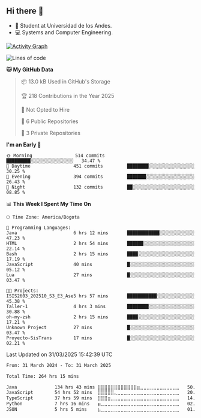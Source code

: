 ## Hi there 👋

<!--
**Daniel-VergaraM/Daniel-VergaraM** is a ✨ _special_ ✨ repository because its `README.md` (this file) appears on your GitHub profile.-->

- 🌱 Student at Universidad de los Andes.
- 💻 Systems and Computer Engineering.


[![Activity Graph](https://github-readme-activity-graph.vercel.app/graph?username=daniel-vergaram&theme=github-dark-dimmed&custom_title=Daniel%27s%20Activity%20Graph&hide_border=true)](https://github.com/ashutosh00710/github-readme-activity-graph)

<!--START_SECTION:waka-->
![Lines of code](https://img.shields.io/badge/From%20Hello%20World%20I%27ve%20Written-4.4%20million%20lines%20of%20code-blue)

**🐱 My GitHub Data** 

> 📦 13.0 kB Used in GitHub's Storage 
 > 
> 🏆 218 Contributions in the Year 2025
 > 
> 🚫 Not Opted to Hire
 > 
> 📜 6 Public Repositories 
 > 
> 🔑 3 Private Repositories 
 > 
**I'm an Early 🐤** 

```text
🌞 Morning                514 commits         █████████░░░░░░░░░░░░░░░░   34.47 % 
🌆 Daytime                451 commits         ████████░░░░░░░░░░░░░░░░░   30.25 % 
🌃 Evening                394 commits         ███████░░░░░░░░░░░░░░░░░░   26.43 % 
🌙 Night                  132 commits         ██░░░░░░░░░░░░░░░░░░░░░░░   08.85 % 
```


📊 **This Week I Spent My Time On** 

```text
🕑︎ Time Zone: America/Bogota

💬 Programming Languages: 
Java                     6 hrs 12 mins       ████████████░░░░░░░░░░░░░   47.23 % 
HTML                     2 hrs 54 mins       ██████░░░░░░░░░░░░░░░░░░░   22.14 % 
Bash                     2 hrs 15 mins       ████░░░░░░░░░░░░░░░░░░░░░   17.19 % 
JavaScript               40 mins             █░░░░░░░░░░░░░░░░░░░░░░░░   05.12 % 
Lua                      27 mins             █░░░░░░░░░░░░░░░░░░░░░░░░   03.47 % 

🐱‍💻 Projects: 
ISIS2603_202510_S3_E3_Ase5 hrs 57 mins       ███████████░░░░░░░░░░░░░░   45.38 % 
Taller-1                 4 hrs 3 mins        ████████░░░░░░░░░░░░░░░░░   30.88 % 
oh-my-zsh                2 hrs 15 mins       ████░░░░░░░░░░░░░░░░░░░░░   17.21 % 
Unknown Project          27 mins             █░░░░░░░░░░░░░░░░░░░░░░░░   03.47 % 
Proyecto-SisTrans        17 mins             █░░░░░░░░░░░░░░░░░░░░░░░░   02.21 % 
```


 Last Updated on 31/03/2025 15:42:39 UTC
<!--END_SECTION:waka-->

<!--START_SECTION:simplewaka-->

```txt
From: 31 March 2024 - To: 31 March 2025

Total Time: 264 hrs 15 mins

Java              134 hrs 43 mins ⣿⣿⣿⣿⣿⣿⣿⣿⣿⣿⣿⣿⣶⣀⣀⣀⣀⣀⣀⣀⣀⣀⣀⣀⣀   50.98 %
JavaScript        54 hrs 52 mins  ⣿⣿⣿⣿⣿⣄⣀⣀⣀⣀⣀⣀⣀⣀⣀⣀⣀⣀⣀⣀⣀⣀⣀⣀⣀   20.77 %
TypeScript        37 hrs 59 mins  ⣿⣿⣿⣶⣀⣀⣀⣀⣀⣀⣀⣀⣀⣀⣀⣀⣀⣀⣀⣀⣀⣀⣀⣀⣀   14.38 %
Python            7 hrs 16 mins   ⣶⣀⣀⣀⣀⣀⣀⣀⣀⣀⣀⣀⣀⣀⣀⣀⣀⣀⣀⣀⣀⣀⣀⣀⣀   02.75 %
JSON              5 hrs 5 mins    ⣦⣀⣀⣀⣀⣀⣀⣀⣀⣀⣀⣀⣀⣀⣀⣀⣀⣀⣀⣀⣀⣀⣀⣀⣀   01.93 %
```

<!--END_SECTION:simplewaka-->
